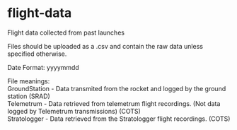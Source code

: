 # flight-data
Flight data collected from past launches

Files should be uploaded as a .csv and contain the raw data unless specified otherwise.

Date Format: yyyymmdd

File meanings: <br />
GroundStation - Data transmited from the rocket and logged by the ground station (SRAD) <br />
Telemetrum - Data retrieved from telemetrum flight recordings. (Not data logged by Telemetrum transmissions) (COTS) <br />
Stratologger - Data retrieved from the Stratologger flight recordings. (COTS) <br />
